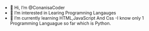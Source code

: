 - 👋 Hi, I’m @ConanisaCoder
- 👀 I’m interested in Learing Programning Langauges
- 🌱 I’m currently learning HTML,JavaScript And Css
-I know only 1 Programming Languague so far which is Python.
